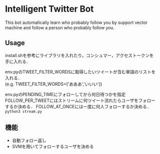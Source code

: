 Intelligent Twitter Bot
====

This bot automatically learn who probably follow you by support vector machine and follow a person who probably follow you.


## Usage

install.shを参考にライブラリを入れたり，コンシュマー，アクセストークンを手に入れる．

env.pyのTWEET_FILTER_WORDSに取得したいツイートが含む単語のリストを入れる．  
(e.g. TWEET_FILTER_WORDS=['あああ','いいい'])

env.pyのPENDING_TIMEにフォローしてから何日待つかを指定
FOLLOW_PER_TWEETにはストリームに何ツイート流れたらユーザをフォローするか決める．
FOLLOW_AT_ONCEには一度に何人フォローするか決める．
`python3 stream.py`

## 機能

- 自動フォロー返し
- SVMを用いてフォローするユーザを決める

